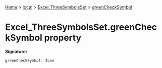 [Home](./index) &gt; [local](local.md) &gt; [Excel\_ThreeSymbolsSet](local.excel_threesymbolsset.md) &gt; [greenCheckSymbol](local.excel_threesymbolsset.greenchecksymbol.md)

# Excel\_ThreeSymbolsSet.greenCheckSymbol property


**Signature:**
```javascript
greenCheckSymbol: Icon
```
